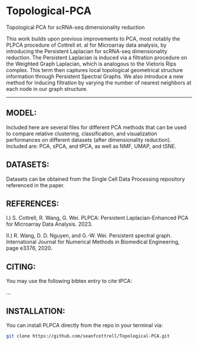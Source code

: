 # Topological-PCA
Topological PCA for scRNA-seq dimensionality reduction

This work builds upon previous improvements to PCA, most notably the PLPCA procedure of Cottrell et. al for Microarray data analysis, by introducing the Persistent Laplacian for scRNA-seq dimensionality reduction. The Persistent Laplacian is induced via a filtration procedure on the Weighted Graph Laplacian, which is analogous to the Vietoris Rips complex. This term then captures local topological geometrical structure information through Persistent Spectral Graphs. We also introduce a new method for inducing filtration by varying the number of nearest neighbors at each node in our graph structure. 


---

## MODEL:

Included here are several files for different PCA methods that can be used to compare relative clustering, classification, and visualization performances on different datasets (after dimensionality reduction). Included are: PCA, sPCA, and tPCA, as well as NMF, UMAP, and tSNE. 

## DATASETS: 

Datasets can be obtained from the Single Cell Data Processing repository referenced in the paper.  

## REFERENCES: 

I.) S. Cottrell, R. Wang, G. Wei. PLPCA: Persistent Laplacian-Enhanced PCA for Microarray Data Analysis. 2023.

II.) R. Wang, D. D. Nguyen, and G.-W. Wei. Persistent spectral graph. International Journal for Numerical Methods in Biomedical Engineering, page e3376, 2020.

## CITING:

You may use the following bibtex entry to cite tPCA:

...

## INSTALLATION: 

You can install PLPCA directly from the repo in your terminal via: 

```bash
git clone https://github.com/seanfcottrell/Topological-PCA.git
```
